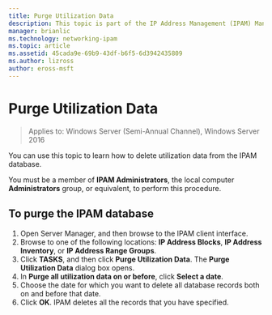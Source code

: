 ```yaml
---
title: Purge Utilization Data
description: This topic is part of the IP Address Management (IPAM) Management guide in Windows Server 2016.
manager: brianlic
ms.technology: networking-ipam
ms.topic: article
ms.assetid: 45cada9e-69b9-43df-b6f5-6d3942435809
ms.author: lizross
author: eross-msft
---
```

# Purge Utilization Data

>Applies to: Windows Server (Semi-Annual Channel), Windows Server 2016

You can use this topic to learn how to delete utilization data from the IPAM database.

You must be a member of **IPAM Administrators**, the local computer **Administrators** group, or equivalent, to perform this procedure.

## To purge the IPAM database
1. Open Server Manager, and then browse to the IPAM client interface.
2. Browse to one of the following locations: **IP Address Blocks**, **IP Address Inventory**, or **IP Address Range Groups**.
3. Click **TASKS**, and then click **Purge Utilization Data**. The **Purge Utilization Data** dialog box opens.
4. In **Purge all utilization data on or before**, click **Select a date**.
5. Choose the date for which you want to delete all database records both on and before that date.
6. Click **OK**. IPAM deletes all the records that you have specified.
